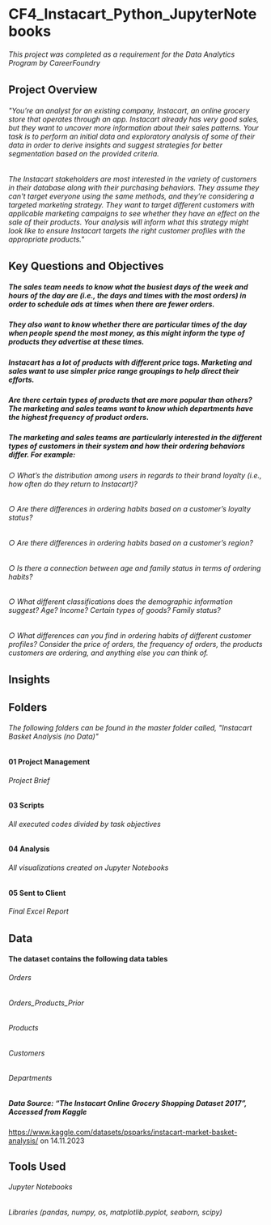 # CF4_Instacart_Python_JupyterNotebooks
###### This project was completed as a requirement for the Data Analytics Program by CareerFoundry
## Project Overview
###### "You’re an analyst for an existing company, Instacart, an online grocery store that operates through an app. Instacart already has very good sales, but they want to uncover more information about their sales patterns. Your task is to perform an initial data and exploratory analysis of some of their data in order to derive insights and suggest strategies for better segmentation based on the provided criteria.
###### The Instacart stakeholders are most interested in the variety of customers in their database along with their purchasing behaviors. They assume they can't target everyone using the same methods, and they’re considering a targeted marketing strategy. They want to target different customers with applicable marketing campaigns to see whether they have an effect on the sale of their products. Your analysis will inform what this strategy might look like to ensure Instacart targets the right customer profiles with the appropriate products."

## Key Questions and Objectives

##### The sales team needs to know what the busiest days of the week and hours of the day are (i.e., the days and times with the most orders) in order to schedule ads at times when there are fewer orders.
##### They also want to know whether there are particular times of the day when people spend the most money, as this might inform the type of products they advertise at these times.
##### Instacart has a lot of products with different price tags. Marketing and sales want to use simpler price range groupings to help direct their efforts.
##### Are there certain types of products that are more popular than others? The marketing and sales teams want to know which departments have the highest frequency of product orders.
##### The marketing and sales teams are particularly interested in the different types of customers in their system and how their ordering behaviors differ. For example:
###### ○ What’s the distribution among users in regards to their brand loyalty (i.e., how often do they return to Instacart)?
###### ○ Are there differences in ordering habits based on a customer’s loyalty status?
###### ○ Are there differences in ordering habits based on a customer’s region?
###### ○ Is there a connection between age and family status in terms of ordering habits?
###### ○ What different classifications does the demographic information suggest? Age? Income? Certain types of goods? Family status?
###### ○ What differences can you find in ordering habits of different customer profiles? Consider the price of orders, the frequency of orders, the products customers are ordering, and anything else you can think of.

## Insights



## Folders

###### The following folders can be found in the master folder called, "Instacart Basket Analysis (no Data)"

#### 01 Project Management

###### Project Brief

#### 03 Scripts

###### All executed codes divided by task objectives

#### 04 Analysis

###### All visualizations created on Jupyter Notebooks

#### 05 Sent to Client

###### Final Excel Report

## Data

#### The dataset contains the following data tables
###### Orders
###### Orders_Products_Prior
###### Products
###### Customers
###### Departments

##### Data Source: “The Instacart Online Grocery Shopping Dataset 2017”, Accessed from Kaggle 
https://www.kaggle.com/datasets/psparks/instacart-market-basket-analysis/ on 14.11.2023

## Tools Used
###### Jupyter Notebooks
###### Libraries (pandas, numpy, os, matplotlib.pyplot, seaborn, scipy)
